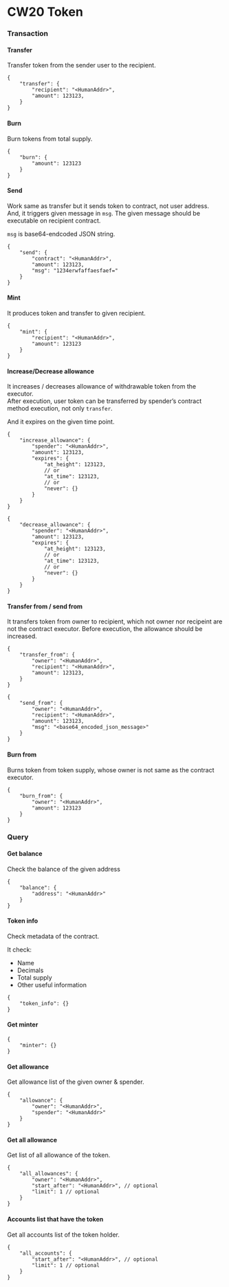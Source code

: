 # CW20 Token

### Transaction <a id="transaction"></a>

#### Transfer <a id="transfer"></a>

Transfer token from the sender user to the recipient.

```text
{
    "transfer": {
        "recipient": "<HumanAddr>",
        "amount": 123123,
    }
}
```

#### Burn <a id="burn"></a>

Burn tokens from total supply.

```text
{
    "burn": {
        "amount": 123123
    }
}
```

####  Send <a id="send"></a>

Work same as transfer but it sends token to contract, not user address.  
 And, it triggers given message in `msg`. The given message should be executable on recipient contract.

`msg` is base64-endcoded JSON string.

```text
{
    "send": {
        "contract": "<HumanAddr>",
        "amount": 123123,
        "msg": "1234erwfaffaesfaef="
    }
}
```

#### Mint <a id="mint"></a>

It produces token and transfer to given recipient.

```text
{
    "mint": {
        "recipient": "<HumanAddr>",
        "amount": 123123
    }
}
```

#### Increase/Decrease allowance <a id="increasedecrease-allowance"></a>

It increases / decreases allowance of withdrawable token from the executor.  
 After execution, user token can be transferred by spender’s contract method execution, not only `transfer`.

And it expires on the given time point.

```text
{
    "increase_allowance": {
        "spender": "<HumanAddr>",
        "amount": 123123,
        "expires": {
            "at_height": 123123,
            // or
            "at_time": 123123,
            // or
            "never": {}
        }
    }
}
```

```text
{
    "decrease_allowance": {
        "spender": "<HumanAddr>",
        "amount": 123123,
        "expires": {
            "at_height": 123123,
            // or
            "at_time": 123123,
            // or
            "never": {}
        }
    }
}
```

#### Transfer from / send from <a id="transfer-from--send-from"></a>

It transfers token from owner to recipient, which not owner nor recipeint are not the contract executor. Before execution, the allowance should be increased.

```text
{
    "transfer_from": {
        "owner": "<HumanAddr>",
        "recipient": "<HumanAddr>",
        "amount": 123123,
    }
}
```

```text
{
    "send_from": {
        "owner": "<HumanAddr>",
        "recipient": "<HumanAddr>",
        "amount": 123123,
        "msg": "<base64_encoded_json_message>"
    }
}

```

####  Burn from <a id="burn-from"></a>

Burns token from token supply, whose owner is not same as the contract executor.

```text
{
    "burn_from": {
        "owner": "<HumanAddr>",
        "amount": 123123
    }
}
```

### Query <a id="query"></a>

#### Get balance <a id="get-balance"></a>

Check the balance of the given address

```text
{
    "balance": {
        "address": "<HumanAddr>"
    }
}
```

####  Token info <a id="token-info"></a>

Check metadata of the contract.

 It check:

* Name
* Decimals
* Total supply
* Other useful information

```text
{
    "token_info": {}
}
```

#### Get minter <a id="get-minter"></a>

```text
{
    "minter": {}
}
```

#### Get allowance <a id="get-allowance"></a>

Get allowance list of the given owner & spender.

```text
{
    "allowance": {
        "owner": "<HumanAddr>",
        "spender": "<HumanAddr>"
    }
}
```

#### Get all allowance <a id="get-all-allowance"></a>

Get list of all allowance of the token.

```text
{
    "all_allowances": {
        "owner": "<HumanAddr>",
        "start_after": "<HumanAddr>", // optional
        "limit": 1 // optional
    }
}
```

####  Accounts list that have the token <a id="accounts-list-that-have-the-token"></a>

Get all accounts list of the token holder.

```text
{
    "all_accounts": {
        "start_after": "<HumanAddr>", // optional
        "limit": 1 // optional
    }
}
```

